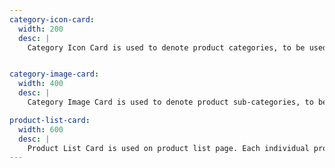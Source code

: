```yaml
---
category-icon-card:
  width: 200
  desc: |
    Category Icon Card is used to denote product categories, to be used on main page of website.


category-image-card:
  width: 400
  desc: |
    Category Image Card is used to denote product sub-categories, to be used on product list page.

product-list-card:
  width: 600
  desc: |
    Product List Card is used on product list page. Each individual product on the page is displayed using Product List Card.
---
```

